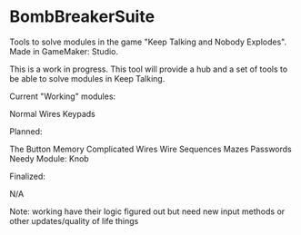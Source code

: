 # BombBreakerSuite
Tools to solve modules in the game "Keep Talking and Nobody Explodes". Made in GameMaker: Studio.

This is a work in progress. This tool will provide a hub and a set of tools to be able to solve modules in Keep Talking.

Current "Working" modules:

Normal Wires
Keypads

Planned:

The Button
Memory
Complicated Wires
Wire Sequences
Mazes
Passwords
Needy Module: Knob

Finalized:

N/A

Note: working have their logic figured out but need new input methods or other updates/quality of life things
